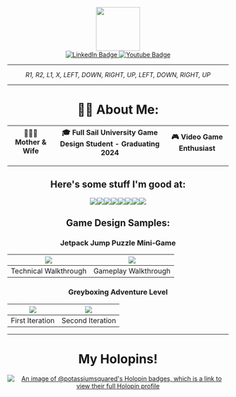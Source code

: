 <h> <link rel="stylesheet" href="devicon.min.css"> </h>

<div id="header" align="center">
  <img src= "https://media.giphy.com/media/HwBlFQZFcAoUcPHZdX/giphy.gif" width = "100"/>
</div>
<div id="badges" align="center">
  <a href="https://www.linkedin.com/in/kathleen-knapp-b96166126/">
  <img src="https://img.shields.io/badge/LinkedIn-blue?style=for-the-badge&logo=linkedin&logoColor=white" alt="LinkedIn Badge"/>
  </a>
  <a href="https://www.youtube.com/channel/UCok8hjG_IEp2_ziKfpvGMNw">
  <img src="https://img.shields.io/badge/YouTube-red?style=for-the-badge&logo=youtube&logoColor=white" alt="Youtube Badge"/>
  </a>

  ---
  
 *R1, R2, L1, X, LEFT, DOWN, RIGHT, UP, LEFT, DOWN, RIGHT, UP*
</div>

---

<div align = "center">
 
# 👩‍💻 About Me:

|👨‍👩‍👧 Mother & Wife | 🎓 Full Sail University Game Design Student - Graduating 2024 | 🎮 Video Game Enthusiast|
|:---:|:---:|:---:|

---

## Here's some stuff I'm good at:

<img src= "https://img.shields.io/badge/-Unreal%20Engine-313131?style=for-the-badge&logo=unreal-engine&logoColor=white" /><img src= "https://img.shields.io/badge/Adobe%20Creative%20Cloud-DA1F26?style=for-the-badge&logo=Adobe%20Creative%20Cloud&logoColor=white" /><img src= "https://img.shields.io/badge/freecodecamp-27273D?style=for-the-badge&logo=freecodecamp&logoColor=white" /><img src= "https://img.shields.io/badge/Visual_Studio_Code-0078D4?style=for-the-badge&logo=visual%20studio%20code&logoColor=white" /><img src= "https://img.shields.io/badge/C%2B%2B-00599C?style=for-the-badge&logo=c%2B%2B&logoColor=white" /><img src= "https://img.shields.io/badge/Python-FFD43B?style=for-the-badge&logo=python&logoColor=blue" /><img src= "https://img.shields.io/badge/GitHub-100000?style=for-the-badge&logo=github&logoColor=white" /><img src= "https://img.shields.io/badge/Epic%20Games-313131?style=for-the-badge&logo=Epic%20Games&logoColor=white" />


<div align = "center">

## Game Design Samples:

### Jetpack Jump Puzzle Mini-Game

|[![](https://i.ytimg.com/an_webp/iomUclLa1PA/mqdefault_6s.webp?du=3000&sqp=COCv2KEG&rs=AOn4CLD5BA5UeL5KZ0iFcw2LiJYT0zYneQ)](https://youtu.be/iomUclLa1PA) | [![](https://i.ytimg.com/an_webp/AXrKq21homw/mqdefault_6s.webp?du=3000&sqp=CLCW2KEG&rs=AOn4CLBxqQ3ynggRtoi5poGEvp5Kx4sDvA)](https://youtu.be/AXrKq21homw)|
|:---:|:---:|
|Technical Walkthrough|Gameplay Walkthrough|

### Greyboxing Adventure Level

|[![](https://i.ytimg.com/an_webp/kv6mbalxinU/mqdefault_6s.webp?du=3000&sqp=CNXD2KEG&rs=AOn4CLD4KDKGfxruwuA1vmkhLjo8cChUfA)](https://youtu.be/kv6mbalxinU) | [![](https://i.ytimg.com/an_webp/038fdLuN7EI/mqdefault_6s.webp?du=3000&sqp=CLqt2KEG&rs=AOn4CLAtrtbMQPL9wRnbdOGZc2tuRtboFQ)](https://youtu.be/038fdLuN7EI)|
|:---:|:---:|
|First Iteration|Second Iteration|

---
# My Holopins!
[![An image of @potassiumsquared's Holopin badges, which is a link to view their full Holopin profile](https://holopin.me/potassiumsquared)](https://holopin.io/@potassiumsquared)
  </div>
